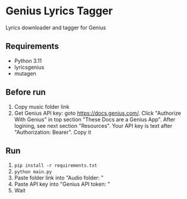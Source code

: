 Genius Lyrics Tagger
======
Lyrics downloader and tagger for Genius

Requirements
---
* Python 3.11
* lyricsgenius
* mutagen

Before run
---
1. Copy music folder link
2. Get Genius API key: goto https://docs.genius.com/. Click "Authorize With Genius" in top section "These Docs are a Genius App". After logining, see next section "Resources". Your API key is text after "Authorization: Bearer". Copy it

Run
---
1. `pip install -r requirements.txt`
2. `python main.py`
3. Paste folder link into "Audio folder: "
4. Paste API key into "Genius API token: "
5. Wait
